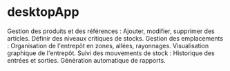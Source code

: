 # desktopApp
Gestion des produits et des références : Ajouter, modifier, supprimer des articles. Définir des niveaux critiques de stocks. Gestion des emplacements : Organisation de l'entrepôt en zones, allées, rayonnages. Visualisation graphique de l'entrepôt. Suivi des mouvements de stock : Historique des entrées et sorties. Génération automatique de rapports.
